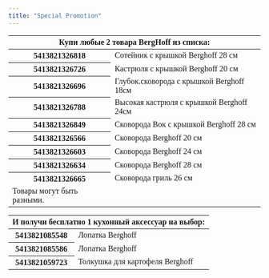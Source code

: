 ```yaml
---
title: "Special Promotion"
---
```


<div class="rules_container">
    <div class="rules_content">
      <!-- <img src="images/promotion_ru.jpg" alt="promotion"> -->
        <div class="tables" style="font-family: none">
            <table>
                <thead><th colspan="2">Купи любые 2 товара BergHoff из списка:</th></thead>
                <tbody>
                    <tr>
                        <th>5413821326818</th> <td>Сотейник с крышкой Berghoff 28 см</td>
                    </tr>
                    <tr>
                        <th>5413821326726</th> <td>Кастрюля с крышкой Berghoff 20 см</td>
                    </tr>
                    <tr>
                        <th>5413821326696</th> <td>Глубок.сковорода с крышкой Berghoff 18см</td>
                    </tr>
                    <tr>
                        <th>5413821326788</th> <td>Высокая кастрюля с крышкой Berghoff 24см</td>
                    </tr>
                    <tr>
                        <th>5413821326849</th> <td>Сковорода Вок с крышкой Berghoff 28 см</td>
                    </tr>
                    <tr>
                        <th>5413821326566</th> <td>Сковорода Berghoff 20 см</td>
                    </tr>
                    <tr>
                        <th>5413821326603</th> <td>Сковорода Berghoff 24 см</td>
                    </tr>
                    <tr>
                        <th>5413821326634</th> <td>Сковорода Berghoff 28 см</td>
                    </tr>
                    <tr>
                        <th>5413821326665</th> <td>Сковорода гриль 26 см</td>
                    </tr>
                    <tr>
                        <td>Товары могут быть разными.</td>
                    </tr>
                </tbody>
            </table>
            <table>
                <thead><th colspan="2">И получи бесплатно 1 кухонный аксессуар на выбор:</th></thead>
                <tbody>
                    <tr>
                        <th>5413821085548</th> <td>Лопатка Berghoff</td>
                    </tr>
                    <tr>
                        <th>5413821085586</th> <td>Лопатка Berghoff</td>
                    </tr>
                    <tr>
                        <th>5413821059723</th> <td>Толкушка для картофеля Berghoff</td>
                    </tr>
                </tbody>
            </table>
        </div>
    </div>
    <!-- <div class="no_promotion">
        <p>Спасибо, что ознакомились с нашими рекламными кампаниями.</p>
        <p>Специальной рекламной кампании в данный момент нет.</p>
        <p>Пожалуйста, возвращайтесь в ближайшее время.</p>
    </div> -->
</div>